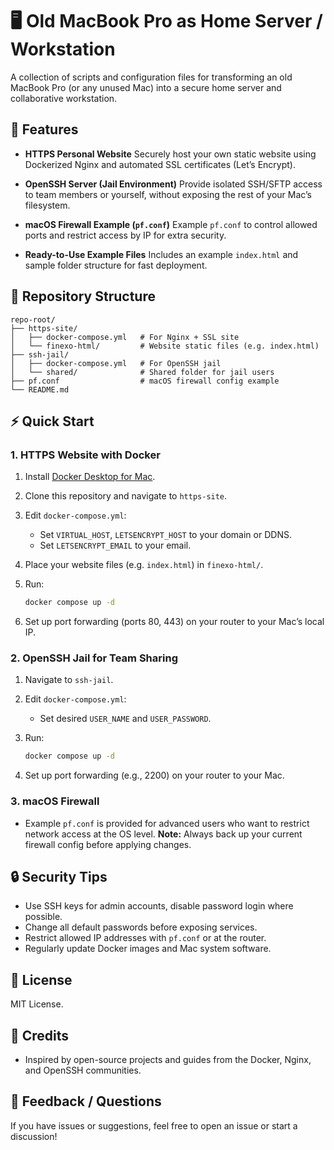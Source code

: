 # 🖥️ Old MacBook Pro as Home Server / Workstation

A collection of scripts and configuration files for transforming an old MacBook Pro (or any unused Mac) into a secure home server and collaborative workstation.

## 🚀 Features

* **HTTPS Personal Website**
  Securely host your own static website using Dockerized Nginx and automated SSL certificates (Let’s Encrypt).

* **OpenSSH Server (Jail Environment)**
  Provide isolated SSH/SFTP access to team members or yourself, without exposing the rest of your Mac’s filesystem.

* **macOS Firewall Example (`pf.conf`)**
  Example `pf.conf` to control allowed ports and restrict access by IP for extra security.

* **Ready-to-Use Example Files**
  Includes an example `index.html` and sample folder structure for fast deployment.

## 📂 Repository Structure

```text
repo-root/
├── https-site/
│   ├── docker-compose.yml   # For Nginx + SSL site
│   └── finexo-html/         # Website static files (e.g. index.html)
├── ssh-jail/
│   ├── docker-compose.yml   # For OpenSSH jail
│   └── shared/              # Shared folder for jail users
├── pf.conf                  # macOS firewall config example
└── README.md
```

## ⚡ Quick Start

### 1. HTTPS Website with Docker

1. Install [Docker Desktop for Mac](https://docs.docker.com/desktop/install/mac/).
2. Clone this repository and navigate to `https-site`.
3. Edit `docker-compose.yml`:

   * Set `VIRTUAL_HOST`, `LETSENCRYPT_HOST` to your domain or DDNS.
   * Set `LETSENCRYPT_EMAIL` to your email.
4. Place your website files (e.g. `index.html`) in `finexo-html/`.
5. Run:

   ```bash
   docker compose up -d
   ```
6. Set up port forwarding (ports 80, 443) on your router to your Mac’s local IP.

### 2. OpenSSH Jail for Team Sharing

1. Navigate to `ssh-jail`.
2. Edit `docker-compose.yml`:

   * Set desired `USER_NAME` and `USER_PASSWORD`.
3. Run:

   ```bash
   docker compose up -d
   ```
4. Set up port forwarding (e.g., 2200) on your router to your Mac.

### 3. macOS Firewall

* Example `pf.conf` is provided for advanced users who want to restrict network access at the OS level.
  **Note:** Always back up your current firewall config before applying changes.

## 🔒 Security Tips

* Use SSH keys for admin accounts, disable password login where possible.
* Change all default passwords before exposing services.
* Restrict allowed IP addresses with `pf.conf` or at the router.
* Regularly update Docker images and Mac system software.

## 📝 License

MIT License.

## 🙌 Credits

* Inspired by open-source projects and guides from the Docker, Nginx, and OpenSSH communities.

## 💬 Feedback / Questions

If you have issues or suggestions, feel free to open an issue or start a discussion!

